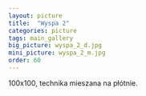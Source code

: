 ```yaml
---
layout: picture
title:  "Wyspa 2"
categories: picture
tags: main_gallery
big_picture: wyspa_2_d.jpg
mini_picture: wyspa_2_m.jpg
order: 60
---
```

100x100, technika mieszana na płótnie.
